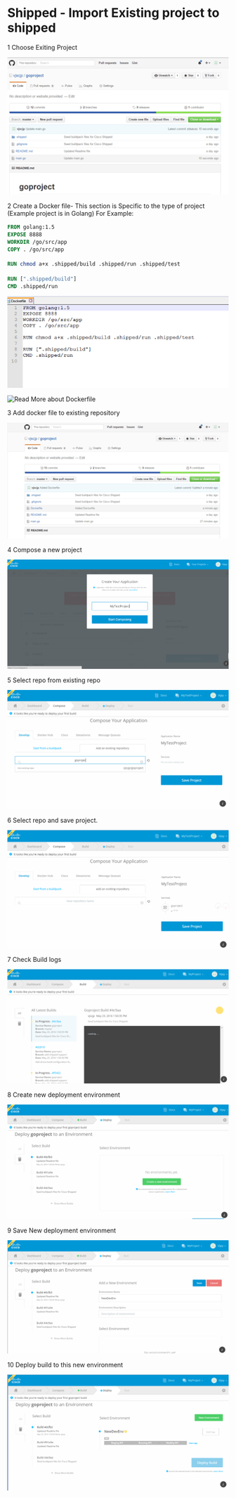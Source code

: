 # Shipped - Import Existing project to shipped

1 Choose Exiting Project

![](assets/1.PNG)

2 Create a Docker file- This section is Specific to the type of project (Example project is in Golang)
For Example:
```Dockerfile
FROM golang:1.5
EXPOSE 8888
WORKDIR /go/src/app
COPY . /go/src/app

RUN chmod a+x .shipped/build .shipped/run .shipped/test

RUN [".shipped/build"]
CMD .shipped/run
```
![](assets/2.PNG)

![Read More about Dockerfile](https://docs.docker.com/engine/reference/builder/)

3 Add docker file to existing repository

![](assets/3.PNG)

4 Compose a new project

![](assets/4.PNG)

5 Select repo from existing repo

![](assets/5.PNG)

6 Select repo and save project.

![](assets/6.PNG)

7 Check Build logs 

![](assets/7.PNG)

8 Create new deployment environment

![](assets/8.PNG)

9 Save New deployment environment

![](assets/9.PNG)

10 Deploy build to this new environment

![](assets/10.PNG)
 
